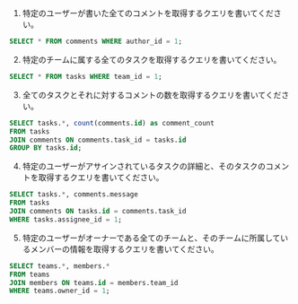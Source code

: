 1. 特定のユーザーが書いた全てのコメントを取得するクエリを書いてください。
```sql
SELECT * FROM comments WHERE author_id = 1;
```

2. 特定のチームに属する全てのタスクを取得するクエリを書いてください。
```sql
SELECT * FROM tasks WHERE team_id = 1;
```

3. 全てのタスクとそれに対するコメントの数を取得するクエリを書いてください。
```sql
SELECT tasks.*, count(comments.id) as comment_count
FROM tasks
JOIN comments ON comments.task_id = tasks.id
GROUP BY tasks.id;
```

4. 特定のユーザーがアサインされているタスクの詳細と、そのタスクのコメントを取得するクエリを書いてください。
```sql
SELECT tasks.*, comments.message
FROM tasks
JOIN comments ON tasks.id = comments.task_id
WHERE tasks.assignee_id = 1;
```

5. 特定のユーザーがオーナーである全てのチームと、そのチームに所属しているメンバーの情報を取得するクエリを書いてください。
```sql
SELECT teams.*, members.*
FROM teams
JOIN members ON teams.id = members.team_id
WHERE teams.owner_id = 1;
```
